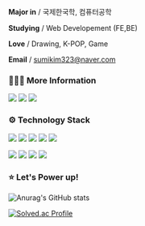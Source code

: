 **Major in** / 국제한국학, 컴퓨터공학

**Studying** / Web Developement (FE,BE)

**Love** / Drawing, K-POP, Game

**Email** / sumikim323@naver.com


<h3> 👩🏻‍💻 More Information </h3>

<a href="https://blog.naver.com/sumikim323"><img src="https://img.shields.io/badge/Blog-000000?style=flat-square&logo=Apple&logoColor=white&link=https://blog.naver.com/sumikim323"/></a>
<a href="https://www.notion.so/Sumi-Kim-d52948749d2d40e5b27c16e539099ade"><img src="https://img.shields.io/badge/Notion-0062AD?style=flat-square&logo=Notion&logoColor=white&link=https://www.notion.so/Sumi-Kim-d52948749d2d40e5b27c16e539099ade"/></a>
<img src="https://img.shields.io/badge/sumikim323@naver.com-0ABF53?style=flat-square&logo=Mail.Ru&logoColor=white"/></a>
 
 
<h3> ⚙️ Technology Stack </h3>

<img src="https://img.shields.io/badge/Python-3766AB?style=flat-square&logo=Python&logoColor=white"/></a>
<img src="https://img.shields.io/badge/Java-007396?style=flat-square&logo=Java&logoColor=white"/></a>
<img src="https://img.shields.io/badge/JavaScript-FF5A5F?style=flat-square&logo=JavaScript&logoColor=white"/></a>
<img src="https://img.shields.io/badge/C-005AF0?style=flat-square&logo=C&logoColor=white"/></a>
<img src="https://img.shields.io/badge/C++-5000B9?style=flat-square&logo=C%2B%2B&logoColor=white"/></a>

<img src="https://img.shields.io/badge/Django-B31B1B?style=flat-square&logo=Django&logoColor=white"/></a>
<img src="https://img.shields.io/badge/Mysql-4479A1?style=flat-square&logo=Mysql&logoColor=white"/></a>
<img src="https://img.shields.io/badge/aws-232F3E?style=flat-square&logo=AmazonAWS&logoColor=white"/></a>
<img src="https://img.shields.io/badge/Spring-6DB33F?style=flat-square&logo=Spring&logoColor=white"/></a>

<h3> ⭐️ Let's Power up! </h3>

![Anurag's GitHub stats](https://github-readme-stats.vercel.app/api?username=su-pernova)

[![Solved.ac Profile](http://mazassumnida.wtf/api/v2/generate_badge?boj=sumikim323)](https://solved.ac/sumikim323/)

